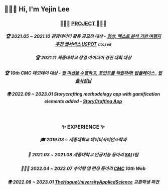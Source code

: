 ## 🙋🏻‍♀️ Hi, I'm Yejin Lee


<div align="center">

###  👩🏻‍💻 <u> PROJECT </u> 👩🏻‍💻

##### 🏆 2021.05 ~ 2021.10 관광데이터 활용 공모전 *대상*  - [영상, 텍스트 분석 기반 여행지 추천 웹서비스 USPOT]() `closed`

##### 🏆 2021.11 세종대학교 창업 아이디어 경진 대회 *대상*

##### 🏆 10th CMC 데모데이 *대상* - [밥 미션을 수행하고, 포인트를 적립하라! 밥플레이스](https://bobplace.com/) , [밥플사장님](https://apps.apple.com/kr/app/%EB%B0%A5%ED%94%8C%EC%82%AC%EC%9E%A5%EB%8B%98/id1635526753)

##### 🌍 2022.09 ~ 2023.01 Storycrafting methodology app with gamification elements added - [StoryCrafting App](https://youtu.be/U93WIt5ecRA) 
  
<br/>

### ✨ EXPERIENCE ✨
  
##### 🎓 2019.03 ~ 세종대학교 데이터사이언스학과
##### 🤖 2021.03 ~ 2021.08 세종대학교 인공지능 동아리 [SAI](https://www.youtube.com/channel/UCMf5F1uTcuz8MPN62kb55cg) I팀
##### 👩🏻‍💻 2022.04 ~ 2022.07 수익형 앱 런칭 동아리 [CMC](https://www.makeus.in/cmc) 10th Web
##### 🌍 2022.08 ~ 2023.01 [TheHagueUniversityAppliedScience](https://www.thuas.com/) 교환학생 파견
